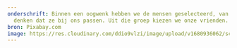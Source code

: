 ```yaml
---
onderschrift: Binnen een oogwenk hebben we de mensen geselecteerd, van wie we
  denken dat ze bij ons passen. Uit die groep kiezen we onze vrienden.
bron: Pixabay.com
image: https://res.cloudinary.com/ddio9vlzi/image/upload/v1680936062/sciencegeek/posts/vriendschap-festival-punks-groep.jpg
---
```

